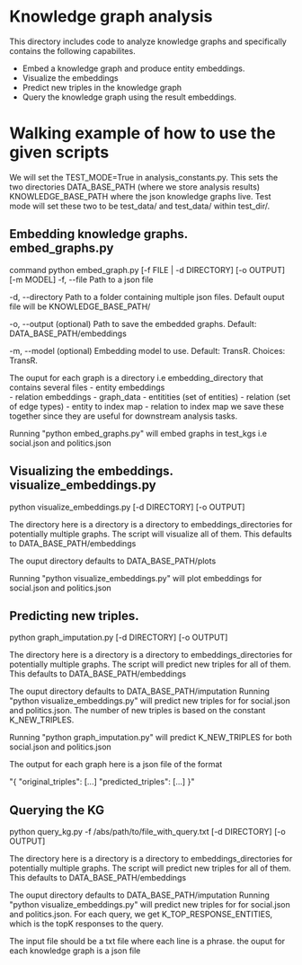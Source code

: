 # Knowledge graph analysis

This directory includes code to analyze knowledge graphs and specifically contains the following capabilites. 
- Embed a knowledge graph and produce entity embeddings. 
- Visualize the embeddings 
- Predict new triples in the knowledge graph 
- Query the knowledge graph using the result embeddings. 

# Walking example of how to use the given scripts 

We will set the TEST_MODE=True in analysis_constants.py. This sets the two 
directories DATA_BASE_PATH (where we store analysis results) KNOWLEDGE_BASE_PATH where the json knowledge graphs live. Test mode will set
these two to be test_data/ and test_data/ within test_dir/. 

## Embedding knowledge graphs. embed_graphs.py 

command python embed_graph.py [-f FILE | -d DIRECTORY] [-o OUTPUT] [-m MODEL]
-f, --file
Path to a json file 

-d, --directory
Path to a folder containing multiple json files. Default ouput file will be KNOWLEDGE_BASE_PATH/

-o, --output (optional)
Path to save the embedded graphs. Default: DATA_BASE_PATH/embeddings 

-m, --model (optional)
Embedding model to use. Default: TransR. Choices: TransR.

The ouput for each graph is a directory i.e embedding_directory that contains several files 
    - entity embeddings     
    - relation embeddings 
    - graph_data 
        - entitities  (set of entities) 
        - relation  (set of edge types)
        - entity to index map 
        - relation to index map 
we save these together since they are useful for downstream analysis tasks. 

Running "python embed_graphs.py" will embed graphs in test_kgs i.e social.json and politics.json

## Visualizing the embeddings. visualize_embeddings.py

python visualize_embeddings.py [-d DIRECTORY] [-o OUTPUT]

The  directory here is a directory is a directory to embeddings_directories for potentially multiple 
graphs. The script will visualize all of them. 
This defaults to DATA_BASE_PATH/embeddings

The ouput directory defaults to DATA_BASE_PATH/plots

Running "python visualize_embeddings.py" will plot embeddings for social.json and politics.json 


## Predicting new triples. 

python graph_imputation.py [-d DIRECTORY] [-o OUTPUT]

The  directory here is a directory is a directory to embeddings_directories for potentially multiple 
graphs. The script will predict new triples for all of them. 
This defaults to DATA_BASE_PATH/embeddings

The ouput directory defaults to DATA_BASE_PATH/imputation
Running "python visualize_embeddings.py" will predict new triples for for social.json and politics.json. The number of new triples is based on the constant K_NEW_TRIPLES. 

Running "python graph_imputation.py" will predict K_NEW_TRIPLES for both social.json and politics.json 

The output for each graph here is a json file of the format 

"{
    "original_triples": [...]
    "predicted_triples": [...]
}"

## Querying the KG 

python query_kg.py -f /abs/path/to/file_with_query.txt [-d DIRECTORY] [-o OUTPUT]

The  directory here is a directory is a directory to embeddings_directories for potentially multiple 
graphs. The script will predict new triples for all of them. 
This defaults to DATA_BASE_PATH/embeddings

The ouput directory defaults to DATA_BASE_PATH/imputation
Running "python visualize_embeddings.py" will predict new triples for for social.json and politics.json. For each query, we get K_TOP_RESPONSE_ENTITIES, which is the topK responses to the query. 

The input file should be a txt file where each line is a phrase. the ouput for each knowledge graph is a json file 

















